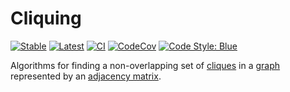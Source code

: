 # Cliquing

[![Stable](https://img.shields.io/badge/docs-stable-blue.svg)](https://invenia.github.io/Cliquing.jl/stable)
[![Latest](https://img.shields.io/badge/docs-dev-blue.svg)](https://invenia.github.io/Cliquing.jl/dev)
[![CI](https://github.com/Invenia/Cliquing.jl/workflows/CI/badge.svg)](https://github.com/Invenia/Cliquing.jl/actions?query=workflow%3ACI)
[![CodeCov](https://codecov.io/gh/invenia/Cliquing.jl/branch/master/graph/badge.svg)](https://codecov.io/gh/invenia/Cliquing.jl)
[![Code Style: Blue](https://img.shields.io/badge/code%20style-blue-4495d1.svg)](https://github.com/invenia/BlueStyle)

Algorithms for finding a non-overlapping set of [cliques] in a [graph] represented by an [adjacency matrix].

[cliques]: https://en.wikipedia.org/wiki/Clique_(graph_theory)
[graph]: https://en.wikipedia.org/wiki/Graph_(discrete_mathematics)
[adjacency matrix]: https://en.wikipedia.org/wiki/Adjacency_matrix
